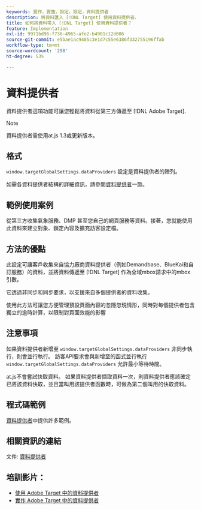 ```yaml
---
keywords: 實作，實施，設定，設定，資料提供者
description: 將資料匯入 [!DNL Target] 使用資料提供者。
title: 如何將資料帶入 [!DNL Target] 使用資料提供者？
feature: Implementation
exl-id: 9971bd96-f736-4965-afe2-b4901c12d006
source-git-commit: e5bae1ac9485c3e1d7c55e6386f332755196ffab
workflow-type: tm+mt
source-wordcount: '298'
ht-degree: 53%

---
```


# 資料提供者

資料提供者這項功能可讓您輕鬆將資料從第三方傳遞至 [!DNL Adobe Target].

>[!NOTE]
>
>資料提供者需使用at.js 1.3或更新版本。

## 格式

`window.targetGlobalSettings.dataProviders` 設定是資料提供者的陣列。

如需各資料提供者結構的詳細資訊，請參閱[資料提供者](../../implement/client-side/atjs/atjs-functions/targetglobalsettings.md#data-providers)一節。

## 範例使用案例

從第三方收集氣象服務、DMP 甚至您自己的網頁服務等資料。接著，您就能使用此資料來建立對象、鎖定內容及擴充訪客設定檔。

## 方法的優點

此設定可讓客戶收集來自協力廠商資料提供者（例如Demandbase、BlueKai和自訂服務）的資料，並將資料傳遞至 [!DNL Target] 作為全域mbox請求中的mbox引數。

它透過非同步和同步要求，以支援來自多個提供者的資料收集。

使用此方法可讓您方便管理預設頁面內容的忽隱忽現情形，同時對每個提供者包含獨立的逾時計算，以限制對頁面效能的影響

## 注意事項

如果資料提供者新增至 `window.targetGlobalSettings.dataProviders` 非同步執行，則會並行執行。 訪客API要求會與新增至的函式並行執行 `window.targetGlobalSettings.dataProviders` 允許最小等待時間。

at.js不會嘗試快取資料。 如果資料提供者擷取資料一次，則資料提供者應該確定已將該資料快取，並且當叫用該提供者函數時，可做為第二個叫用的快取資料。

## 程式碼範例

[資料提供者](../../implement/client-side/atjs/atjs-functions/targetglobalsettings.md#data-providers)中提供許多範例。

## 相關資訊的連結

文件: [資料提供者](../../implement/client-side/atjs/atjs-functions/targetglobalsettings.md#data-providers)

## 培訓影片：

* [使用 Adobe Target 中的資料提供者](https://experienceleague.adobe.com/docs/target-learn/tutorials/integrations/use-data-providers-to-integrate-third-party-data.html)
* [實作 Adobe Target 中的資料提供者](https://experienceleague.adobe.com/docs/target-learn/tutorials/integrations/implement-data-providers-to-integrate-third-party-data.html)

